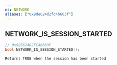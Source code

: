 ```yaml
---
ns: NETWORK
aliases: ["0x9de624d2fc4b603f"]
---
```

## NETWORK_IS_SESSION_STARTED

```c
// 0x9DE624D2FC4B603F
bool NETWORK_IS_SESSION_STARTED();
```

```
Returns TRUE when the session has been started
```
